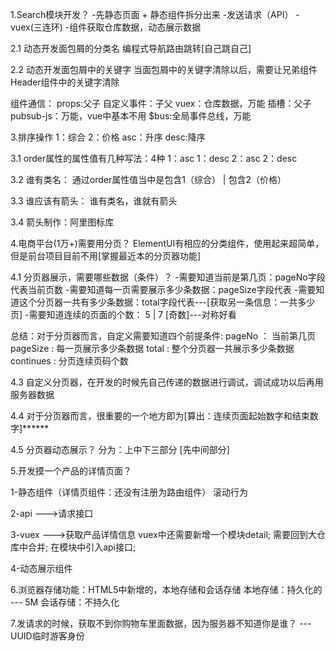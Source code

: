 1.Search模块开发？
-先静态页面 + 静态组件拆分出来
-发送请求（API）
-vuex(三连环)
-组件获取仓库数据，动态展示数据

2.1 动态开发面包屑的分类名
编程式导航路由跳转[自己跳自己]

2.2 动态开发面包屑中的关键字
当面包屑中的关键字清除以后，需要让兄弟组件Header组件中的关键字清除

组件通信：
props:父子
自定义事件：子父
vuex：仓库数据，万能
插槽：父子
pubsub-js：万能，vue中基本不用
$bus:全局事件总线，万能

3.排序操作
  1：综合  2：价格  asc：升序  desc:降序

3.1 order属性的属性值有几种写法：4种
  1：asc  1：desc  2：asc  2：desc

3.2 谁有类名：
通过order属性值当中是包含1（综合） | 包含2（价格）

3.3 谁应该有箭头：
谁有类名，谁就有箭头

3.4 箭头制作：阿里图标库

4.电商平台(1万+)需要用分页？
ElementUI有相应的分类组件，使用起来超简单，但是前台项目目前不用[掌握最近本的分页器功能]

4.1 分页器展示，需要哪些数据（条件）？
-需要知道当前是第几页：pageNo字段代表当前页数
-需要知道每一页需要展示多少条数据：pageSize字段代表
-需要知道这个分页器一共有多少条数据：total字段代表---[获取另一条信息：一共多少页]
-需要知道连续的页面的个数： 5 | 7 [奇数]---对称好看

总结：对于分页器而言，自定义需要知道四个前提条件:
pageNo ： 当前第几页
pageSize : 每一页展示多少条数据
total : 整个分页器一共展示多少条数据
continues : 分页连续页码个数

4.3 自定义分页器，在开发的时候先自己传递的数据进行调试，调试成功以后再用服务器数据

4.4 对于分页器而言，很重要的一个地方即为[算出：连续页面起始数字和结束数字]******

4.5 分页器动态展示？ 分为：上中下三部分 [先中间部分]

5.开发摸一个产品的详情页面？

1-静态组件（详情页组件：还没有注册为路由组件）
滚动行为

2-api --->请求接口

3-vuex --->获取产品详情信息
   vuex中还需要新增一个模块detail;
   需要回到大仓库中合并;
   在模块中引入api接口;

4-动态展示组件

6.浏览器存储功能：HTML5中新增的，本地存储和会话存储
本地存储：持久化的 --- 5M
会话存储：不持久化

7.发请求的时候，获取不到你购物车里面数据，因为服务器不知道你是谁？
---UUID临时游客身份


